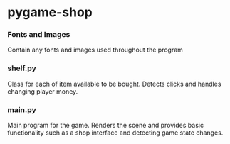# pygame-shop


### Fonts and Images
Contain any fonts and images used throughout the program

### shelf.py
Class for each of item available to be bought. Detects clicks and handles changing player money.

### main.py
Main program for the game. Renders the scene and provides basic functionality such as a shop interface and detecting game state changes.
